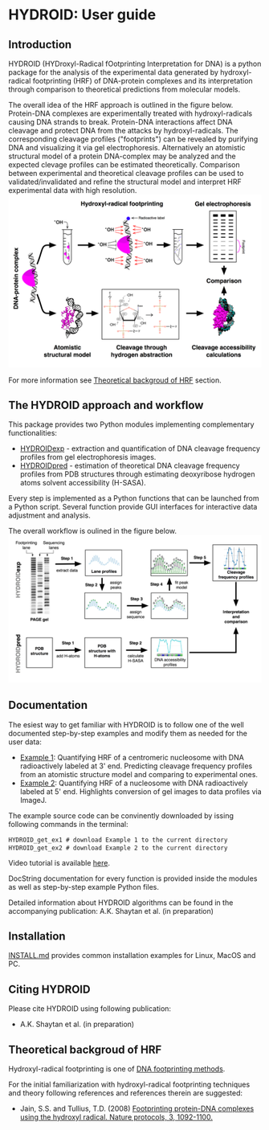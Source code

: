 # HYDROID: User guide

## Introduction
HYDROID (HYDroxyl-Radical fOotprinting Interpretation for DNA) is a python package for the analysis of the experimental data generated by hydroxyl-radical footprinting (HRF) of DNA-protein complexes and its interpretation through comparison to theoretical predictions from molecular models.

The overall idea of the HRF approach is outlined in the figure below. Protein-DNA complexes are experimentally treated with hydroxyl-radicals causing DNA strands to break. Protein-DNA interactions affect DNA cleavage and protect DNA from the attacks by hydroxyl-radicals. The corresponding cleavage profiles ("footprints") can be revealed by purifying DNA and visualizing it via gel electrophoresis. Alternatively an atomistic structural model of a protein DNA-complex may be analyzed and the expected clevage profiles can be estimated theoretically. Comparison between experimental and theoretical cleavage profiles  can be used to validated/invalidated and refine the structural model and interpret HRF experimental data with high resolution. 
![HRF](Figure1.png)

For more information see [Theoretical backgroud of HRF](#theoretical-backgroud-of-hrf) section.

## The HYDROID approach and workflow

This package provides two Python modules implementing complementary functionalities:
* [HYDROIDexp](../hydroid/HYDROIDexp.py) - extraction and quantification of DNA cleavage frequency profiles from gel electrophoresis images.
* [HYDROIDpred](../hydroid/HYDROIDpred.py) - estimation of theoretical DNA cleavage frequency profiles from PDB structures through estimating deoxyribose hydrogen atoms solvent accessibility (H-SASA).

Every step is implemented as a Python functions that can be launched from a Python script.
Several function provide GUI interfaces for interactive data adjustment and analysis.

The overall workflow is oulined in the figure below.
![WF](Figure2.png)

## Documentation

The esiest way to get familiar with HYDROID is to follow one of the well documented step-by-step examples and modify them as needed for the user data:

* [Example 1](../examples/example1): Quantifying HRF of a centromeric nucleosome with DNA radioactively labeled at 3' end. Predicting cleavage frequency profiles from an atomistic structure model and comparing to experimental ones.
* [Example 2](../examples/example2): Quantifying HRF of a nucleosome with DNA radioactively labeled at 5' end. Highlights conversion of gel images to data profiles via ImageJ.

The example source code can be convinently downloaded by issing following commands in the terminal:
```
HYDROID_get_ex1 # download Example 1 to the current directory
HYDROID_get_ex2 # download Example 2 to the current directory
```

Video tutorial is available [here](https://www.youtube.com/playlist?list=PL_GHGdsPyn0nVSvrRnyvuvkRCrNBjqeuC).

DocString documentation for every function is provided inside the modules as well as step-by-step example Python files.

Detailed information about HYDROID algorithms can be found in the accompanying publication: A.K. Shaytan et al. (in preparation)

## Installation

[INSTALL.md](INSTALL.md) provides common installation examples for Linux, MacOS and PC.


## Citing HYDROID
Please cite HYDROID using following publication:
- A.K. Shaytan et al. (in preparation)

## Theoretical backgroud of HRF

Hydroxyl-radical footprinting is one of [DNA footprinting methods](https://en.wikipedia.org/wiki/DNA_footprinting).

For the initial familiarization with hydroxyl-radical footprinting techniques and theory following references and references therein are suggested:

* Jain, S.S. and Tullius, T.D. (2008) [Footprinting protein-DNA complexes using the hydroxyl radical. Nature protocols, 3, 1092-1100.](http://www.nature.com/nprot/journal/v3/n6/full/nprot.2008.72.html)


